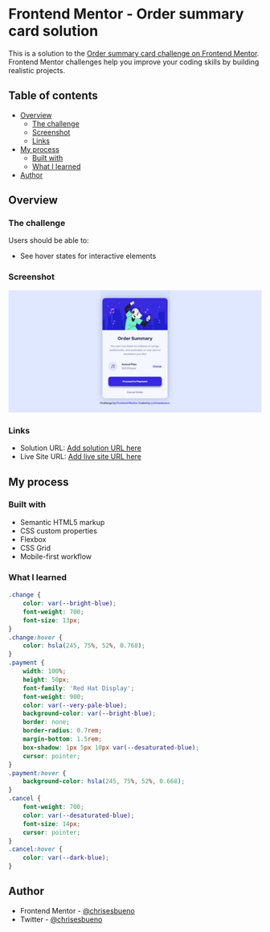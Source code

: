 # Frontend Mentor - Order summary card solution

This is a solution to the [Order summary card challenge on Frontend Mentor](https://www.frontendmentor.io/challenges/order-summary-component-QlPmajDUj). Frontend Mentor challenges help you improve your coding skills by building realistic projects. 

## Table of contents

- [Overview](#overview)
  - [The challenge](#the-challenge)
  - [Screenshot](#screenshot)
  - [Links](#links)
- [My process](#my-process)
  - [Built with](#built-with)
  - [What I learned](#what-i-learned)
- [Author](#author)
## Overview

### The challenge

Users should be able to:

- See hover states for interactive elements

### Screenshot

![](./OrderCard.png)

### Links

- Solution URL: [Add solution URL here](https://your-solution-url.com)
- Live Site URL: [Add live site URL here](https://your-live-site-url.com)

## My process

### Built with

- Semantic HTML5 markup
- CSS custom properties
- Flexbox
- CSS Grid
- Mobile-first workflow

### What I learned

```css
.change {
    color: var(--bright-blue);
    font-weight: 700;
    font-size: 13px;
}
.change:hover {
    color: hsla(245, 75%, 52%, 0.768);
}
.payment {
    width: 100%;
    height: 50px;
    font-family: 'Red Hat Display';
    font-weight: 900;
    color: var(--very-pale-blue);
    background-color: var(--bright-blue);
    border: none;
    border-radius: 0.7rem;
    margin-bottom: 1.5rem;
    box-shadow: 1px 5px 10px var(--desaturated-blue);
    cursor: pointer;
}
.payment:hover {
    background-color: hsla(245, 75%, 52%, 0.668);
}
.cancel {
    font-weight: 700;
    color: var(--desaturated-blue);
    font-size: 14px;
    cursor: pointer;
}
.cancel:hover {
    color: var(--dark-blue);
}
```

## Author

- Frontend Mentor - [@chrisesbueno](https://www.frontendmentor.io/profile/chrisesbueno)
- Twitter - [@chrisesbueno](https://www.twitter.com/chrisesbueno)

